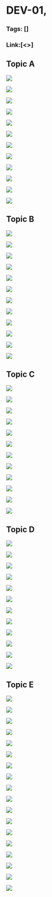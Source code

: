 # DEV-01,
### Tags: []
### Link:[<>]

## Topic A
![](../images/DEV-01/DEV-01-A1.png)

![](../images/DEV-01/DEV-01-A2.png)

![](../images/DEV-01/DEV-01-A3.png)

![](../images/DEV-01/DEV-01-A4.png)

![](../images/DEV-01/DEV-01-A5.png)

![](../images/DEV-01/DEV-01-A6.png)

![](../images/DEV-01/DEV-01-A7.png)

![](../images/DEV-01/DEV-01-A8.png)

![](../images/DEV-01/DEV-01-A9.png)

![](../images/DEV-01/DEV-01-A10.png)

![](../images/DEV-01/DEV-01-A11.png)

![](../images/DEV-01/DEV-01-A12.png)

## Topic B
![](../images/DEV-01/DEV-01-B1.png)

![](../images/DEV-01/DEV-01-B2.png)

![](../images/DEV-01/DEV-01-B3.png)

![](../images/DEV-01/DEV-01-B4.png)

![](../images/DEV-01/DEV-01-B5.png)

![](../images/DEV-01/DEV-01-B6.png)

![](../images/DEV-01/DEV-01-B7.png)

![](../images/DEV-01/DEV-01-B8.png)

![](../images/DEV-01/DEV-01-B9.png)

![](../images/DEV-01/DEV-01-B10.png)

![](../images/DEV-01/DEV-01-B11.png)

![](../images/DEV-01/DEV-01-B12.png)

## Topic C
![](../images/DEV-01/DEV-01-C1.png)

![](../images/DEV-01/DEV-01-C2.png)

![](../images/DEV-01/DEV-01-C3.png)

![](../images/DEV-01/DEV-01-C4.png)

![](../images/DEV-01/DEV-01-C5.png)

![](../images/DEV-01/DEV-01-C6.png)

![](../images/DEV-01/DEV-01-C7.png)

![](../images/DEV-01/DEV-01-C8.png)

![](../images/DEV-01/DEV-01-C9.png)

![](../images/DEV-01/DEV-01-C10.png)

![](../images/DEV-01/DEV-01-C11.png)

![](../images/DEV-01/DEV-01-C12.png)

## Topic D
![](../images/DEV-01/DEV-01-D1.png)

![](../images/DEV-01/DEV-01-D2.png)

![](../images/DEV-01/DEV-01-D3.png)

![](../images/DEV-01/DEV-01-D4.png)

![](../images/DEV-01/DEV-01-D5.png)

![](../images/DEV-01/DEV-01-D6.png)

![](../images/DEV-01/DEV-01-D7.png)

![](../images/DEV-01/DEV-01-D8.png)

![](../images/DEV-01/DEV-01-D9.png)

![](../images/DEV-01/DEV-01-D10.png)

![](../images/DEV-01/DEV-01-D11.png)

![](../images/DEV-01/DEV-01-D12.png)

## Topic E
![](../images/DEV-01/DEV-01-E1.png)

![](../images/DEV-01/DEV-01-E2.png)

![](../images/DEV-01/DEV-01-E3.png)

![](../images/DEV-01/DEV-01-E4.png)

![](../images/DEV-01/DEV-01-E5.png)

![](../images/DEV-01/DEV-01-E6.png)

![](../images/DEV-01/DEV-01-E7.png)

![](../images/DEV-01/DEV-01-E8.png)

![](../images/DEV-01/DEV-01-E9.png)

![](../images/DEV-01/DEV-01-E10.png)

![](../images/DEV-01/DEV-01-E11.png)

![](../images/DEV-01/DEV-01-E12.png)

![](../images/DEV-01/DEV-01-E13.png)

![](../images/DEV-01/DEV-01-E14.png)

![](../images/DEV-01/DEV-01-E15.png)

![](../images/DEV-01/DEV-01-E16.png)

![](../images/DEV-01/DEV-01-E17.png)

![](../images/DEV-01/DEV-01-E18.png)

